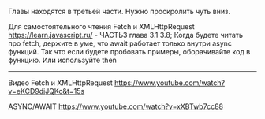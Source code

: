 Главы находятся в третьей части. Нужно проскролить чуть вниз.

Для самостоятельного чтения
Fetch и XMLHttpRequest
https://learn.javascript.ru/  - ЧАСТЬ3 глава 3.1 3.8; Когда будете читать про fetch, держите в уме, что await работает только внутри async функций. Так что если будете пробовать примеры, оборачивайте код в функцию. Или используйте then

-----------------------------------------------------------------------

Видео 
Fetch и XMLHttpRequest
https://www.youtube.com/watch?v=eKCD9djJQKc&t=15s

ASYNC/AWAIT
https://www.youtube.com/watch?v=xXBTwb7cc88


